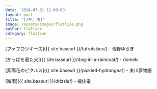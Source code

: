 ```yaml
---
date: '2024-07-01 12:00:00'
layout: post
title: "[7月: 雨]"
image: /assets/images/flatline.png
author: flatline
category: flatline
---
```


[ファフロツキーズ]({{ site.baseurl }}/fafrotskies/) - 青野ゆらぎ

[かっぱを着た犬]({{ site.baseurl }}/dog-in-a-raincoat/) - domeki

[紫陽花のピクルス]({{ site.baseurl }}/pickled-hydrangea/) - 東川夢物語

[微雨]({{ site.baseurl }}/drizzle/) - 福住電
